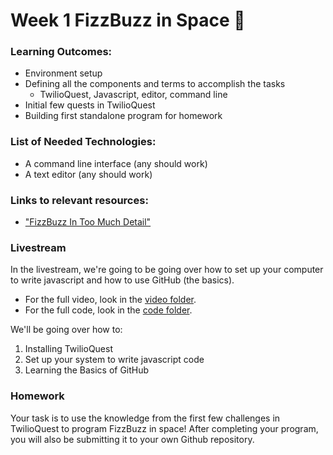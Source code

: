 # Week 1 FizzBuzz in Space 🚀

### Learning Outcomes:

- Environment setup
- Defining all the components and terms to accomplish the tasks
  - TwilioQuest, Javascript, editor, command line
- Initial few quests in TwilioQuest
- Building first standalone program for homework

### List of Needed Technologies:

- A command line interface (any should work)
- A text editor (any should work)

### Links to relevant resources:

- ["FizzBuzz In Too Much Detail"](https://www.tomdalling.com/blog/software-design/fizzbuzz-in-too-much-detail/#:~:text=FizzBuzz%20is%20a%20very%20simple,numbers%20from%201%20to%20100.)


### Livestream

In the livestream, we're going to be going over how to set up your computer to write javascript and how to use GitHub (the basics).

- For the full video, look in the [video folder](https://github.com/bitprj/Bitcamp-javascript/blob/main/week1/livestream/loom.md).
- For the full code, look in the [code folder](https://github.com/bitprj/Bitcamp-javascript/tree/main/week1/homework/code/solution).

We'll be going over how to:

1. Installing TwilioQuest
2. Set up your system to write javascript code
3. Learning the Basics of GitHub


### Homework

Your task is to use the knowledge from the first few challenges in TwilioQuest to program FizzBuzz in space! After completing your program, you will also be submitting it to your own Github repository.
